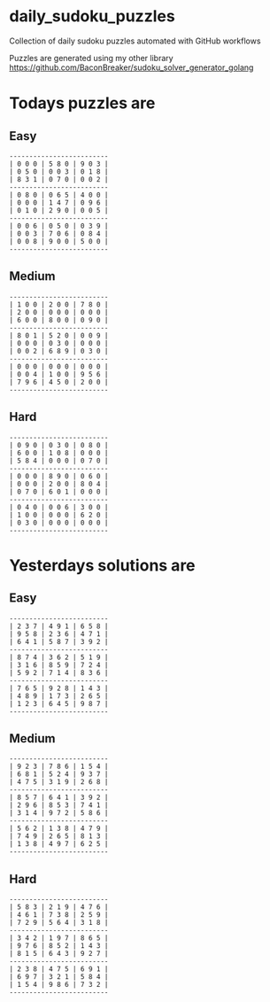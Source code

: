 
# daily_sudoku_puzzles 

Collection of daily sudoku puzzles automated with GitHub workflows 

Puzzles are generated using my other library https://github.com/BaconBreaker/sudoku_solver_generator_golang 
 

# Todays puzzles are 

## Easy 

```
-------------------------
| 0 0 0 | 5 8 0 | 9 0 3 | 
| 0 5 0 | 0 0 3 | 0 1 8 | 
| 8 3 1 | 0 7 0 | 0 0 2 | 
-------------------------
| 0 8 0 | 0 6 5 | 4 0 0 | 
| 0 0 0 | 1 4 7 | 0 9 6 | 
| 0 1 0 | 2 9 0 | 0 0 5 | 
-------------------------
| 0 0 6 | 0 5 0 | 0 3 9 | 
| 0 0 3 | 7 0 6 | 0 8 4 | 
| 0 0 8 | 9 0 0 | 5 0 0 | 
-------------------------
```
## Medium 

```
-------------------------
| 1 0 0 | 2 0 0 | 7 8 0 | 
| 2 0 0 | 0 0 0 | 0 0 0 | 
| 6 0 0 | 8 0 0 | 0 9 0 | 
-------------------------
| 8 0 1 | 5 2 0 | 0 0 9 | 
| 0 0 0 | 0 3 0 | 0 0 0 | 
| 0 0 2 | 6 8 9 | 0 3 0 | 
-------------------------
| 0 0 0 | 0 0 0 | 0 0 0 | 
| 0 0 4 | 1 0 0 | 9 5 6 | 
| 7 9 6 | 4 5 0 | 2 0 0 | 
-------------------------
```
## Hard 

```
-------------------------
| 0 9 0 | 0 3 0 | 0 8 0 | 
| 6 0 0 | 1 0 8 | 0 0 0 | 
| 5 8 4 | 0 0 0 | 0 7 0 | 
-------------------------
| 0 0 0 | 8 9 0 | 0 6 0 | 
| 0 0 0 | 2 0 0 | 8 0 4 | 
| 0 7 0 | 6 0 1 | 0 0 0 | 
-------------------------
| 0 4 0 | 0 0 6 | 3 0 0 | 
| 1 0 0 | 0 0 0 | 6 2 0 | 
| 0 3 0 | 0 0 0 | 0 0 0 | 
-------------------------
```
# Yesterdays solutions are 

## Easy 

```
-------------------------
| 2 3 7 | 4 9 1 | 6 5 8 | 
| 9 5 8 | 2 3 6 | 4 7 1 | 
| 6 4 1 | 5 8 7 | 3 9 2 | 
-------------------------
| 8 7 4 | 3 6 2 | 5 1 9 | 
| 3 1 6 | 8 5 9 | 7 2 4 | 
| 5 9 2 | 7 1 4 | 8 3 6 | 
-------------------------
| 7 6 5 | 9 2 8 | 1 4 3 | 
| 4 8 9 | 1 7 3 | 2 6 5 | 
| 1 2 3 | 6 4 5 | 9 8 7 | 
-------------------------
```
## Medium 

```
-------------------------
| 9 2 3 | 7 8 6 | 1 5 4 | 
| 6 8 1 | 5 2 4 | 9 3 7 | 
| 4 7 5 | 3 1 9 | 2 6 8 | 
-------------------------
| 8 5 7 | 6 4 1 | 3 9 2 | 
| 2 9 6 | 8 5 3 | 7 4 1 | 
| 3 1 4 | 9 7 2 | 5 8 6 | 
-------------------------
| 5 6 2 | 1 3 8 | 4 7 9 | 
| 7 4 9 | 2 6 5 | 8 1 3 | 
| 1 3 8 | 4 9 7 | 6 2 5 | 
-------------------------
```
## Hard 

```
-------------------------
| 5 8 3 | 2 1 9 | 4 7 6 | 
| 4 6 1 | 7 3 8 | 2 5 9 | 
| 7 2 9 | 5 6 4 | 3 1 8 | 
-------------------------
| 3 4 2 | 1 9 7 | 8 6 5 | 
| 9 7 6 | 8 5 2 | 1 4 3 | 
| 8 1 5 | 6 4 3 | 9 2 7 | 
-------------------------
| 2 3 8 | 4 7 5 | 6 9 1 | 
| 6 9 7 | 3 2 1 | 5 8 4 | 
| 1 5 4 | 9 8 6 | 7 3 2 | 
-------------------------
```
